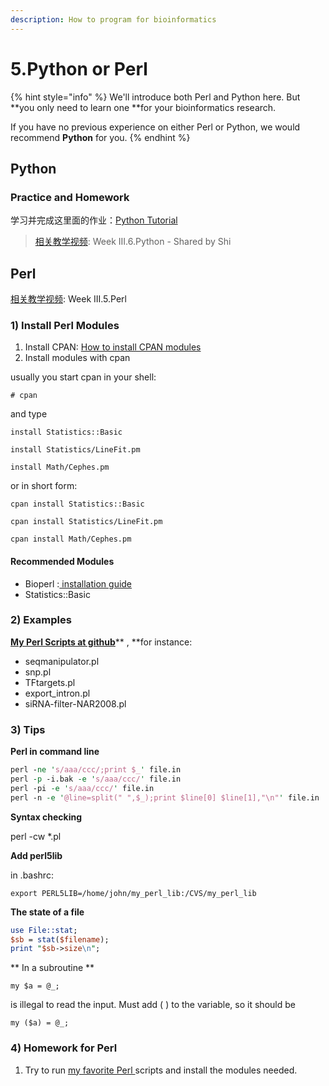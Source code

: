 ```yaml
---
description: How to program for bioinformatics
---
```


# 5.Python or Perl

{% hint style="info" %}
We'll introduce both Perl and Python here. But **you only need to learn one **for your bioinformatics research.

If you have no previous experience on either Perl or Python, we would recommend **Python** for you.
{% endhint %}

## Python

### Practice and Homework

学习并完成这里面的作业：[Python Tutorial](https://shibinbin.gitbooks.io/bioinfomatics-training-program/content/python_basics.html)

> [相关教学视频](http://list.youku.com/albumlist/show/id_51618375.html): Week III.6.Python - Shared by Shi

## Perl

[相关教学视频](http://list.youku.com/albumlist/show/id_51618375.html): Week III.5.Perl

### 1\) Install Perl Modules

1. Install CPAN: [How to install CPAN modules](http://www.cpan.org/modules/INSTALL.html)
2. Install modules with cpan

usually you start cpan in your shell:

`# cpan`

and type

`install Statistics::Basic`

`install Statistics/LineFit.pm`

`install Math/Cephes.pm`

or in short form:

`cpan install Statistics::Basic`

`cpan install Statistics/LineFit.pm`

`cpan install Math/Cephes.pm`

#### Recommended Modules

* Bioperl :[ installation guide](http://bioperl.org/INSTALL.html)
* Statistics::Basic

### 2\) Examples

[**My Perl Scripts at github**](https://github.com/urluzhi/scripts/tree/master/MISC_scripts)** , **for instance:

* seqmanipulator.pl
* snp.pl
* TFtargets.pl
* export\_intron.pl
* siRNA-filter-NAR2008.pl

### 3\) Tips

**Perl in command line**

```perl
perl -ne 's/aaa/ccc/;print $_' file.in
perl -p -i.bak -e 's/aaa/ccc/' file.in
perl -pi -e 's/aaa/ccc/' file.in
perl -n -e '@line=split(" ",$_);print $line[0] $line[1],"\n"' file.in
```

**Syntax checking**

perl -cw \*.pl

**Add perl5lib**

in .bashrc:

`export PERL5LIB=/home/john/my_perl_lib:/CVS/my_perl_lib`

**The state of a file**

```perl
use File::stat;
$sb = stat($filename);
print "$sb->size\n";
```

** In a subroutine **

`my $a = @_;`

is illegal to read the input. Must add \( \) to the variable, so it should be

`my ($a) = @_;`

### 4\) Homework for Perl

1. Try to run [my favorite Perl ](5.python-or-perl.md#2-examples)scripts and install the modules needed.



